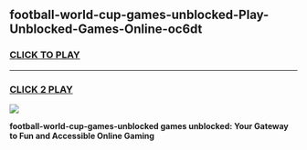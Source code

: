 
## football-world-cup-games-unblocked-Play-Unblocked-Games-Online-oc6dt
<h3>
<a href="https://premium76.site?title=football-world-cup-games-unblocked&ref=25A">CLICK TO PLAY</a></h3>
<hr>

<h3>
<a href="https://premium76.site?title=football-world-cup-games-unblocked&ref=25A">CLICK 2 PLAY</a>
  
</h3>

<a href="https://premium76.site?title=football-world-cup-games-unblocked&ref=25A"><img src="https://clearcache.store/games.png"></a>


**football-world-cup-games-unblocked games unblocked: Your Gateway to Fun and Accessible Online Gaming**
